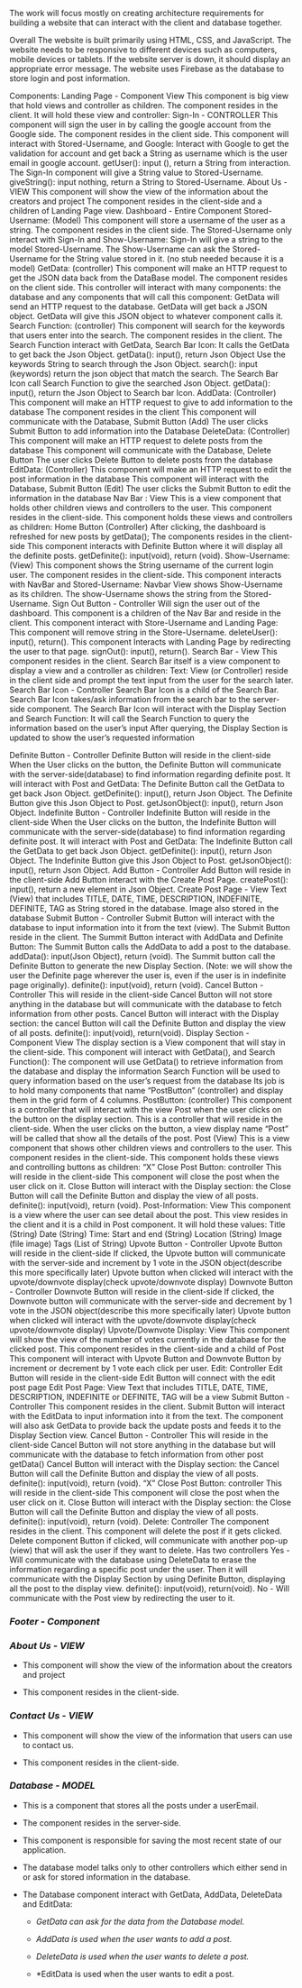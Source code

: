 The work will focus mostly on creating architecture requirements for building a website that can interact with the client and database together. 

Overall
The website is built primarily using HTML, CSS, and JavaScript.
The website needs to be responsive to different devices such as computers, mobile devices or tablets.
If the website server is down, it should display an appropriate error message.
The website uses Firebase as the database to store login and post information.


Components:
Landing Page - Component View
This component is big view that hold views and controller as children.
The component resides in the client.
It will hold these view and controller:
Sign-In - CONTROLLER
This component will sign the user in by calling the google account from the Google side.
The component resides in the client side.
This component will interact with Stored-Username, and Google:
Interact with Google to get the validation for account and get back a String as username which is the user email in google account. getUser(): input (), return a String from interaction.
The Sign-In component will give a String value to Stored-Username. giveString(): input nothing, return a String to Stored-Username.
About Us - VIEW
This component will show the view of the information about the creators and project
The component resides in the client-side and a children of Landing Page view.
Dashboard - Entire Component
Stored-Username: (Model)
This component will store a username of the user as a string.
The component resides in the client side.
The Stored-Username only interact with Sign-In and Show-Username:
Sign-In will give a string to the model Stored-Username.
The Show-Username can ask the Stored-Username for the String value stored in it. (no stub needed because it is a model)
GetData: (controller)
This component will make an HTTP request to get the JSON data back from the DataBase model.
The component resides on the client side.
This controller will interact with many components: the database and any components that will call this component:
GetData will send an HTTP request to the database.
GetData will get back a JSON object.
GetData will give this JSON object to whatever component calls it.
Search Function: (controller)
This component will search for the keywords that users enter into the search.
The component resides in the client.
The Search Function interact with GetData, Search Bar Icon:
It calls the GetData to get back the Json Object. getData(): input(), return Json Object
Use the keywords String to search through the Json Object. search(): input (keywords) return the json object that match the search.
The Search Bar Icon call Search Function to give the searched Json Object. getData(): input(), return the Json Object to Search bar Icon.
AddData: (Controller)
This component will make an HTTP request to give to add information to the database
The component resides in the client
This component will communicate with the Database, Submit Button (Add)
The user clicks Submit Button to add information into the Database
DeleteData: (Controller)
This component will make an HTTP request to delete posts from the database
This component will communicate with the Database, Delete Button
The user clicks Delete Button to delete posts from the database
EditData: (Controller)
This component will make an HTTP request to edit the post information in the database
This component will interact with the Database, Submit Button (Edit)
The user clicks the Submit Button to edit the information in the database
Nav Bar : View
This is a view component that holds other children views and controllers to the user.
This component resides in the client-side.
This component holds these views and controllers as children:
Home Button (Controller)
After clicking, the dashboard is refreshed for new posts by getData();
The components resides in the client-side
This component interacts with Definite Button where it will display all the definite posts. getDefinite(): input(void), return (void).
Show-Username: (View)
This component shows the String username of the current login user.
The component resides in the client-side.
This component interacts with NavBar and Stored-Username:
Navbar View shows Show-Username as its children.
The show-Username shows the string from the Stored-Username. 
Sign Out Button - Controller
Will sign the user out of the dashboard.
This component is a children of the Nav Bar and reside in the client.
This component interact with Store-Username and Landing Page:
This component will remove string in the Store-Username. deleteUser(): input(), return().
This component Interacts with Landing Page by redirecting the user to that page. signOut(): input(), return().
Search Bar - View
This component resides in the client.
Search Bar itself is a view component to display a view and a controller as children:
Text: View (or Controller) reside in the client side and prompt the text input from the user for the search later.
Search Bar Icon - Controller
Search Bar Icon is a child of the Search Bar.
Search Bar Icon takes/ask information from the search bar to the server-side component.
The Search Bar Icon will interact with the Display Section and Search Function:
It will call the Search Function to query the information based on the user’s input
After querying, the Display Section is updated to show the user’s requested information


Definite Button - Controller
Definite Button will reside in the client-side
When the User clicks on the button, the Definite Button will communicate with the server-side(database) to find information regarding definite post.
It will interact with Post and GetData:
The Definite Button call the GetData to get back Json Object. getDefinite(): input(), return Json Object.
The Definite Button give this Json Object to Post. getJsonObject(): input(), return Json Object.
Indefinite Button - Controller
Indefinite Button will reside in the client-side
When the User clicks on the button, the Indefinite Button will communicate with the server-side(database) to find information regarding definite post.
It will interact with Post and GetData:
The Indefinite Button call the GetData to get back Json Object. getDefinite(): input(), return Json Object.
The Indefinite Button give this Json Object to Post. getJsonObject(): input(), return Json Object.
Add Button - Controller
Add Button will reside in the client-side
Add Button interact with the Create Post Page. createPost(): input(), return a new element in Json Object.
Create Post Page - View
Text (View) that includes TITLE, DATE, TIME, DESCRIPTION, INDEFINITE, DEFINITE, TAG as String stored in the database. Image also stored in the database
Submit Button - Controller
Submit Button will interact with the database to input information into it from the text (view).
The Submit Button reside in the client.
The Summit Button interact with AddData and Definite Button:
The Summit Button calls the AddData to add a post to the database. addData(): input(Json Object), return (void).
The Summit button call the Definite Button to generate the new Display Section. (Note: we will show the user the Definite page wherever the user is, even if the user is in indefinite page originally). definite(): input(void), return (void).
Cancel Button - Controller 
This will reside in the client-side
Cancel Button will not store anything in the database but will communicate with the database to fetch information from other posts.
Cancel Button will interact with the Display section: the cancel Button will call the Definite Button and display the view of all posts. definite(): input(void), return(void).
Display Section - Component View
The display section is a View component that will stay in the client-side.
This component will interact with GetData(), and Search Function():
The component will use GetData() to retrieve information from the database and display the information
Search Function will be used to query information based on the user’s request from the database
Its job is to hold many components that name “PostButton” (controller) and display them in the grid form of 4 columns.
PostButton: (controller)
This component is a controller that will interact with the view Post when the user clicks on the button on the display section.
This is a controller that will reside in the client-side.
When the user clicks on the button, a view display name “Post” will be called that show all the details of the post.
Post (View)
This is a view component that shows other children views and controllers to the user.
This component resides in the client-side.
This component holds these views and controlling buttons as children:
“X” Close Post Button: controller
This will reside in the client-side
This component will close the post when the user click on it.
Close Button will interact with the Display section: the Close Button will call the Definite Button and display the view of all posts. definite(): input(void), return (void).
Post-Information: View
This component is a view where the user can see detail about the post.
This view resides in the client and it is a child in Post component.
It will hold these values:
Title (String)
Date (String)
Time: Start and end (String)
Location (String)
Image (file image)
Tags (List of String)
Upvote Button - Controller
Upvote Button will reside in the client-side
If clicked, the Upvote button will communicate with the server-side and increment by 1 vote in the JSON object(describe this more specifically later)
Upvote button when clicked will interact with the upvote/downvote display(check upvote/downvote display)
Downvote Button - Controller
Downvote Button will reside in the client-side
If clicked, the Downvote button will communicate with the server-side and decrement by 1 vote in the JSON object(describe this more specifically later)
Upvote button when clicked will interact with the upvote/downvote display(check upvote/downvote display)
Upvote/Downvote Display: View
This component will show the view of the number of votes currently in the database for the clicked post.
This component resides in the client-side and a child of Post
This component will interact with Upvote Button and Downvote Button by increment or decrement by 1 vote each click per user.
Edit: Controller
Edit Button will reside in the client-side
Edit Button will connect with the edit post page
Edit Post Page: View
Text that includes TITLE, DATE, TIME, DESCRIPTION, INDEFINITE or DEFINITE, TAG will be a view
Submit Button - Controller
This component resides in the client.
Submit Button will interact with the EditData to input information into it from the text.
The component will also ask GetData to provide back the update posts and feeds it to the Display Section view.
Cancel Button - Controller 
This will reside in the client-side
Cancel Button will not store anything in the database but will communicate with the database to fetch information from other post getData()
Cancel Button will interact with the Display section: the Cancel Button will call the Definite Button and display the view of all posts. definite(): input(void), return (void).
“X” Close Post Button: controller
This will reside in the client-side
This component will close the post when the user click on it.
Close Button will interact with the Display section: the Close Button will call the Definite Button and display the view of all posts. definite(): input(void), return (void).
Delete: Controller
The component resides in the client.
This component will delete the post if it gets clicked.
Delete component Button if clicked, will communicate with another pop-up (view) that will ask the user if they want to delete. Has two controllers
Yes - Will communicate with the database using DeleteData to erase the information regarding a specific post under the user. Then it will communicate with the Display Section by using Definite Button, displaying all the post to the display view. definite(): input(void), return(void).
No - Will communicate with the Post view by redirecting the user to it.

### *Footer - Component*

###  *About Us - VIEW*
  - This component will show the view of the information about the creators and project
  
  - This component resides in the client-side.
  
###  *Contact Us - VIEW*

  - This component will show the view of the information that users can use to contact us.
  
  - This component resides in the client-side.
  
###  *Database - MODEL*

  - This is a component that stores all the posts under a userEmail.
  
  - The component resides in the server-side.
  
  - This component is responsible for saving the most recent state of our application. 
  
  - The database model talks only to other controllers which either send in or ask for stored information in the database. 
  
  - The Database component interact with GetData, AddData, DeleteData and EditData:
  
    - *GetData can ask for the data from the Database model.*
     
    - *AddData is used when the user wants to add a post.*
     
    - *DeleteData is used when the user wants to delete a post.*
     
    - *EditData is used when the user wants to edit a post.
